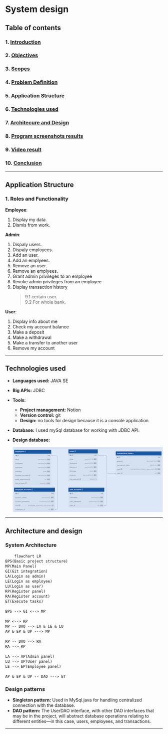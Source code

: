 # System design

## Table of contents

### 1. [Introduction](../project-report.md#1-introduction)

### 2. [Objectives](../project-report.md#objectives)

### 3. [Scopes](../project-report.md#scope)

### 4. [Problem Definition](./problem-definition.md)

### 5. [Application Structure](./system-design.md#application-structure)

### 6. [Technologies used](./system-design.md#technologies-used)

### 7. [Architecure and Design](./system-design.md#architecture-and-design)

### 8. [Program screenshots results](./result-screenshoots.md)

### 9. [Video result](./result-video.md)

### 10. [Conclusion](./conclusion.md)

---

## Application Structure

### 1. **Roles and Functionality**

**Employee**:

 1. Display my data.
 2. Dismis from work.

**Admin**:

1. Dispaly users.
2. Dispaly employees.
3. Add an user.
4. Add an emplyees.
5. Remove an user.
6. Remove an emplyees.
7. Grant admin privileges to an employee
8. Revoke admin privileges from an employee
9. Display transaction history
   >9.1 certain user.  
   >9.2 For whole bank.

**User**:

1. Display info about me
2. Check my account balance
3. Make a deposit
4. Make a withdrawal
5. Make a transfer to another user
6. Remove my account

---

## Technologies used

* **Languages used:** JAVA SE
* **Big APIs:** JDBC
* **Tools:**
  * **Project management:** Notion
  * **Version control:** git
  * **Design:** no tools for design because it is a console application
* **Database:** I used mySql database for working with JDBC API.
* **Design database:**  

    !["Database Entity-Relationship Diagram (ERD)"](../img/ERD.png)

---

## Architecture and design

### **System Architecture**

```mermaid
    flowchart LR
BPS(Basic project structure)
MP(Main Panel)
GI(Git integration)
LA(Login as admin)
LE(Login as employee)
LU(Login as user)
RP(Register panel)
RA(Register account)
ET(Execute tasks)

BPS --> GI <--> MP

MP <--> RP
MP -- DAO --> LA & LE & LU
AP & EP & UP ---> MP

RP -- DAO --> RA
RA --> RP
   
LA --> AP(Admin panel)
LU --> UP(User panel)
LE --> EP(Employee panel)

AP & EP & UP -- DAO ---> ET
```

### Design patterns

* **Singleton pattern:** Used in MySql.java for handling centralized connection with the database.
* **DAO pattern:** The UserDAO interface, with other DAO interfaces that may be in the project, will abstract database operations relating to different entities—in this case, users, employees, and transactions.

---
